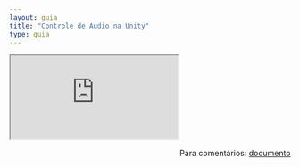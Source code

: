 ```yaml
---
layout: guia
title: "Controle de Audio na Unity"
type: guia
---
```

<iframe src="https://docs.google.com/document/d/e/2PACX-1vQzAGDN8AHvK9ZUHewLU9TtkLOhQ8CjW_MBuheWoKcVQy4YwvBWwgvt3aiqtCTDOEOtQoRC2BwVe3jW/pub?embedded=true"></iframe>

<span style="float:right">Para comentários: [documento](https://docs.google.com/document/d/1aPKYqlPL3oawD-AquU-Avr5in54jGUSYI9ELAvW0I74/edit?usp=sharing)</span>

